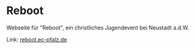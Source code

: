 # Reboot
Webseite für "Reboot", ein christliches Jugendevent bei Neustadt a.d.W. 

Link: [reboot.ec-pfalz.de](http://reboot.ec-pfalz.de/)
